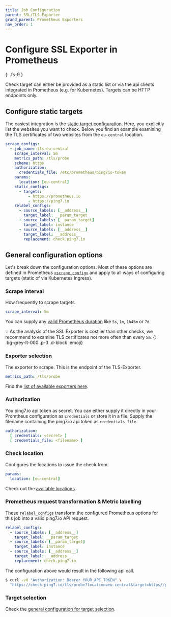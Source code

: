 ```yaml
---
title: Job Configuration
parent: SSL/TLS-Exporter
grand_parent: Prometheus Exporters
nav_order: 1
---
```


# Configure SSL Exporter in Prometheus
{: .fs-9 }

Check target can either be provided as a static list or via the
api clients integrated in Prometheus (e.g. for Kubernetes). Targets
can be HTTP endpoints only.

## Configure static targets

The easiest integration is the [static target configuration](https://prometheus.io/docs/prometheus/latest/configuration/configuration/#static_config).
Here, you explicitly list the websites you want to check. Below you find an example examining
the TLS certificates of two websites from the `eu-central` location.


```yaml
scrape_configs:
  - job_name: tls-eu-central
    scrape_interval: 5m
    metrics_path: /tls/probe
    scheme: https
    authorization:
      credentials_file: /etc/prometheus/ping7io-token
    params:
      location: [eu-central]
    static_configs:
      - targets:
          - https://prometheus.io
          - https://ping7.io
    relabel_configs:
      - source_labels: [__address__]
        target_label: __param_target
      - source_labels: [__param_target]
        target_label: instance
      - source_labels: [__address__]
        target_label: __address__
        replacement: check.ping7.io
```

## General configuration options

Let's break down the configuration options. Most of these options are defined in Prometheus
[`<scrape_config>`](https://prometheus.io/docs/prometheus/latest/configuration/configuration/#scrape_config)
and apply to all ways of configuring targets (static of via Kubernetes Ingress).

### Scrape interval

How frequently to scrape targets.

```yaml
scrape_interval: 5m
```

You can supply any [valid Prometheus duration](https://prometheus.io/docs/prometheus/latest/configuration/configuration/#duration) like `5s`, `1m`, `1h45m` or `7d`.

💡 As the analysis of the SSL Exporter is costlier than other checks,
we recommend to examine TLS certificates not more often than every `5m`.
{: .bg-grey-lt-000 .p-3 .d-block .emoji}

### Exporter selection

The exporter to scrape. This is the endpoint of the TLS-Exporter.

```yaml
metrics_path: /tls/probe
```

Find the [list of available exporters here](../exporters/).

### Authorization

You ping7.io api token as secret. You can either supply it directly in
your Promtheus configuration as `credentials` or store it in a file.
Supply the filename containing the ping7.io api token as `credentials_file`.

```yaml
authorization:
  [ credentials: <secret> ]
  [ credentials_file: <filename> ]
```

### Check location

Configures the locations to issue the check from.

```yaml
params:
  location: [eu-central]
```

Check out the [available locations](locations.md).

### Prometheus request transformation & Metric labelling

These [`relabel_configs`](https://prometheus.io/docs/prometheus/latest/configuration/configuration/#relabel_config)
transform the configured Prometheus options for this job
into a valid ping7.io API request.

```yaml
relabel_configs:
  - source_labels: [__address__]
    target_label: __param_target
  - source_labels: [__param_target]
    target_label: instance
  - source_labels: [__address__]
    target_label: __address__
    replacement: check.ping7.io
```
The configuration above would result in the following api call.

```bash
$ curl -vH "Authorization: Bearer YOUR_API_TOKEN" \
  "https://check.ping7.io/tls/probe?location=eu-central&target=https//ping7.io"
```

### Target selection

Check the [general configuration for target selection](../../configuration/targets.md).
